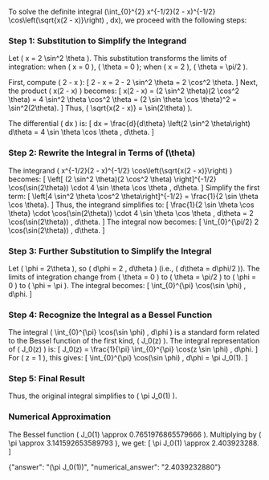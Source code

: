 

To solve the definite integral \(\int_{0}^{2} x^{-1/2}(2 - x)^{-1/2} \cos\left(\sqrt{x(2 - x)}\right) \, dx\), we proceed with the following steps:

### Step 1: Substitution to Simplify the Integrand
Let \( x = 2 \sin^2 \theta \). This substitution transforms the limits of integration: when \( x = 0 \), \( \theta = 0 \); when \( x = 2 \), \( \theta = \pi/2 \). 

First, compute \( 2 - x \):
\[
2 - x = 2 - 2 \sin^2 \theta = 2 \cos^2 \theta.
\]
Next, the product \( x(2 - x) \) becomes:
\[
x(2 - x) = (2 \sin^2 \theta)(2 \cos^2 \theta) = 4 \sin^2 \theta \cos^2 \theta = (2 \sin \theta \cos \theta)^2 = \sin^2(2\theta).
\]
Thus, \( \sqrt{x(2 - x)} = \sin(2\theta) \).

The differential \( dx \) is:
\[
dx = \frac{d}{d\theta} \left(2 \sin^2 \theta\right) d\theta = 4 \sin \theta \cos \theta \, d\theta.
\]

### Step 2: Rewrite the Integral in Terms of \(\theta\)
The integrand \( x^{-1/2}(2 - x)^{-1/2} \cos\left(\sqrt{x(2 - x)}\right) \) becomes:
\[
\left[ (2 \sin^2 \theta)(2 \cos^2 \theta) \right]^{-1/2} \cos(\sin(2\theta)) \cdot 4 \sin \theta \cos \theta \, d\theta.
\]
Simplify the first term:
\[
\left[4 \sin^2 \theta \cos^2 \theta\right]^{-1/2} = \frac{1}{2 \sin \theta \cos \theta}.
\]
Thus, the integrand simplifies to:
\[
\frac{1}{2 \sin \theta \cos \theta} \cdot \cos(\sin(2\theta)) \cdot 4 \sin \theta \cos \theta \, d\theta = 2 \cos(\sin(2\theta)) \, d\theta.
\]
The integral now becomes:
\[
\int_{0}^{\pi/2} 2 \cos(\sin(2\theta)) \, d\theta.
\]

### Step 3: Further Substitution to Simplify the Integral
Let \( \phi = 2\theta \), so \( d\phi = 2 \, d\theta \) (i.e., \( d\theta = d\phi/2 \)). The limits of integration change from \( \theta = 0 \) to \( \theta = \pi/2 \) to \( \phi = 0 \) to \( \phi = \pi \). The integral becomes:
\[
\int_{0}^{\pi} \cos(\sin \phi) \, d\phi.
\]

### Step 4: Recognize the Integral as a Bessel Function
The integral \( \int_{0}^{\pi} \cos(\sin \phi) \, d\phi \) is a standard form related to the Bessel function of the first kind, \( J_0(z) \). The integral representation of \( J_0(z) \) is:
\[
J_0(z) = \frac{1}{\pi} \int_{0}^{\pi} \cos(z \sin \phi) \, d\phi.
\]
For \( z = 1 \), this gives:
\[
\int_{0}^{\pi} \cos(\sin \phi) \, d\phi = \pi J_0(1).
\]

### Step 5: Final Result
Thus, the original integral simplifies to \( \pi J_0(1) \).

### Numerical Approximation
The Bessel function \( J_0(1) \approx 0.7651976865579666 \). Multiplying by \( \pi \approx 3.141592653589793 \), we get:
\[
\pi J_0(1) \approx 2.403923288.
\]

{"answer": "\(\pi J_0(1)\)", "numerical_answer": "2.4039232880"}
